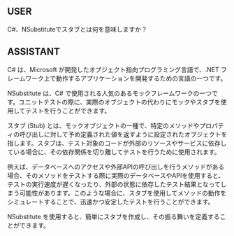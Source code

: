 ## USER
C#、NSubstituteでスタブとは何を意味しますか？

## ASSISTANT
C# は、Microsoft が開発したオブジェクト指向プログラミング言語で、.NET フレームワーク上で動作するアプリケーションを開発するための言語の一つです。

NSubstitute は、C# で使用される人気のあるモックフレームワークの一つです。ユニットテストの際に、実際のオブジェクトの代わりにモックやスタブを使用してテストを行うことができます。

スタブ (Stub) とは、モックオブジェクトの一種で、特定のメソッドやプロパティの呼び出しに対して予め定義された値を返すように設定されたオブジェクトを指します。スタブは、テスト対象のコードが外部のリソースやサービスに依存している場合に、その依存関係を切り離してテストを行うために使用されます。

例えば、データベースへのアクセスや外部APIの呼び出しを行うメソッドがある場合、そのメソッドをテストする際に実際のデータベースやAPIを使用すると、テストの実行速度が遅くなったり、外部の状態に依存したテスト結果となってしまう可能性があります。このような場合に、スタブを使用してメソッドの動作をシミュレートすることで、迅速かつ安定したテストを行うことができます。

NSubstitute を使用すると、簡単にスタブを作成し、その振る舞いを定義することができます。
